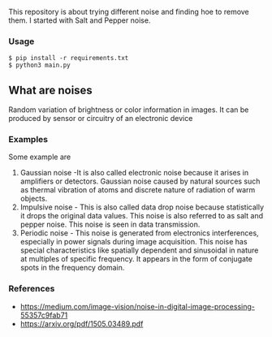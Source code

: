This repository is about trying different noise and finding hoe to remove them. I started with Salt and Pepper noise.

### Usage
```console
$ pip install -r requirements.txt
$ python3 main.py
```

## What are noises
Random variation of brightness or color information in images. It can be produced by sensor or circuitry of an electronic device
### Examples
Some example are
1. Gaussian noise -It is also called electronic noise because it arises in amplifiers or detectors. Gaussian noise caused by natural sources such as thermal vibration of atoms and discrete nature of radiation of warm objects.
2. Impulsive noise - This is also called data drop noise because statistically it drops the original data values. This noise is also referred to as salt and pepper noise. This noise is seen in data transmission.
3. Periodic noise - This noise is generated from electronics interferences, especially in power signals during image acquisition. This noise has special characteristics like spatially dependent and sinusoidal in nature at multiples of specific frequency. It appears in the form of conjugate spots in the frequency domain.

### References
- https://medium.com/image-vision/noise-in-digital-image-processing-55357c9fab71
- https://arxiv.org/pdf/1505.03489.pdf
